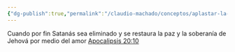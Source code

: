 ```yaml
---
{"dg-publish":true,"permalink":"/claudio-machado/conceptos/aplastar-la-cabeza/"}
---
```


Cuando por fin Satanás sea eliminado y se restaura la paz y la soberanía de Jehová por medio del amor [Apocalipsis 20:10](https://wol.jw.org/es/wol/b/r4/lp-s/nwtsty/66/20#v=66:20:10)